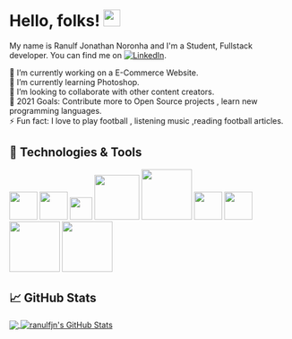 
# Hello, folks! <img src="https://raw.githubusercontent.com/MartinHeinz/MartinHeinz/master/wave.gif" width="30px">
My name is  Ranulf Jonathan Noronha and  I'm a Student, Fullstack developer. You can find me on [![LinkedIn][3.2]][3].


🔭 I’m currently working on a E-Commerce Website.    
🌱 I’m currently learning Photoshop.  
👯 I’m looking to collaborate with other content creators.  
🥅 2021 Goals: Contribute more to Open Source projects , learn new programming languages.   
⚡ Fun fact: I love to play football , listening music ,reading football articles.  

## 🔧 Technologies & Tools
       
<img src="https://user-images.githubusercontent.com/69053657/106326172-0cfde580-624a-11eb-8167-969351102b4f.png" width="50px">  <img src="https://user-images.githubusercontent.com/69053657/106326594-ba70f900-624a-11eb-8a96-7c5e774912b1.png" width="50px">  <img src="https://user-images.githubusercontent.com/69053657/106326573-b80e9f00-624a-11eb-9898-7ec28dccdc65.png" width="40px">   <img src="https://user-images.githubusercontent.com/69053657/106328848-7da70100-624e-11eb-96cb-1470b3093682.png" width="80px">  <img src="https://user-images.githubusercontent.com/69053657/106326552-b1802780-624a-11eb-98d1-8c4c2e425a10.png" width="90px"> <img src="https://user-images.githubusercontent.com/69053657/106327109-9530ba80-624b-11eb-8072-0c2e38bde434.png" width="50px">   <img src="https://user-images.githubusercontent.com/69053657/106328137-4b48d400-624d-11eb-9935-0caf6ccbb8a4.png" width="50px">   <img src="https://user-images.githubusercontent.com/69053657/106328139-4be16a80-624d-11eb-9cce-961cd7dc68ca.png" width="90px">   <img src="https://user-images.githubusercontent.com/69053657/106328501-f063ac80-624d-11eb-96ab-79dc664a1305.png" width="90px"> 

## &#x1f4c8; GitHub Stats
<a href="https://github.com/ranulfjn/ranulfjn">
  <img align="center" src="https://github-readme-stats.vercel.app/api/top-langs/?username=ranulfjn&title_color=ffffff&text_color=c9cacc&icon_color=2bbc8a&bg_color=1d1f21" />
</a>
<a href="https://github.com/ranulfjn/ranulfjn">
  <img align="center" src="https://github-readme-stats.vercel.app/api?username=ranulfjn&show_icons=true&line_height=27&count_private=true&title_color=ffffff&text_color=c9cacc&icon_color=2bbc8a&bg_color=1d1f21" alt="ranulfjn's GitHub Stats" />
</a>

[3.2]: https://raw.githubusercontent.com/MartinHeinz/MartinHeinz/master/linkedin-3-16.png (LinkedIn icon without padding)
[3]: https://www.linkedin.com/in/ranulfnoronha/















